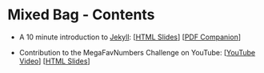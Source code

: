 # Mixed Bag - Contents

- A 10 minute introduction to [Jekyll](https://jekyllrb.com): \[[HTML Slides](jekyll-intro-in-10-mins.html)\] \[[PDF Companion](jekyll-intro-in-10-mins-companion.pdf)\]

- Contribution to the MegaFavNumbers Challenge on YouTube: \[[YouTube Video](https://youtu.be/Ju1ApNvgMds)\] \[[HTML Slides](megafavnumbers-challenge.html)\]
